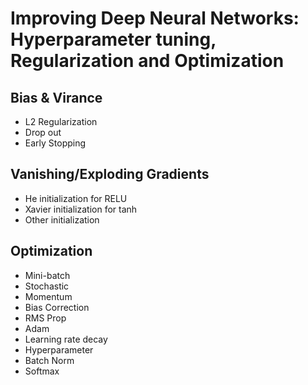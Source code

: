 # Improving Deep Neural Networks: Hyperparameter tuning, Regularization and Optimization

## Bias & Virance
* L2 Regularization
* Drop out
* Early Stopping

## Vanishing/Exploding Gradients
* He initialization for RELU
* Xavier initialization for tanh
* Other initialization

## Optimization
* Mini-batch
* Stochastic
* Momentum
* Bias Correction
* RMS Prop
* Adam
* Learning rate decay
* Hyperparameter
* Batch Norm
* Softmax
